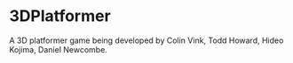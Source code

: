 # 3DPlatformer
A 3D platformer game being developed by Colin Vink, Todd Howard, Hideo Kojima, Daniel Newcombe.
